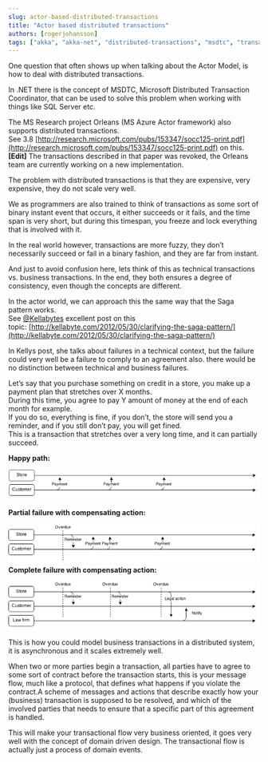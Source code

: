```yaml
---
slug: actor-based-distributed-transactions
title: "Actor based distributed transactions"
authors: [rogerjohansson]
tags: ["akka", "akka-net", "distributed-transactions", "msdtc", "transactions"]
---
```

One question that often shows up when talking about the Actor Model, is how to deal with distributed transactions.

<!-- truncate -->

In .NET there is the concept of MSDTC, Microsoft Distributed Transaction Coordinator, that can be used to solve this problem when working with things like SQL Server etc.

The MS Research project Orleans (MS Azure Actor framework) also supports distributed transactions.  
See 3.8 [http://research.microsoft.com/pubs/153347/socc125-print.pdf](http://research.microsoft.com/pubs/153347/socc125-print.pdf) on this.  
**\[Edit\]** The transactions described in that paper was revoked, the Orleans team are currently working on a new implementation.

The problem with distributed transactions is that they are expensive, very expensive, they do not scale very well.

We as programmers are also trained to think of transactions as some sort of binary instant event that occurs, it either succeeds or it fails, and the time span is very short, but during this timespan, you freeze and lock everything that is involved with it.

In the real world however, transactions are more fuzzy, they don’t necessarily succeed or fail in a binary fashion, and they are far from instant.

And just to avoid confusion here, lets think of this as technical transactions vs. business transactions. In the end, they both ensures a degree of consistency, even though the concepts are different.

In the actor world, we can approach this the same way that the Saga pattern works.  
See [@Kellabytes](https://twitter.com/kellabyte) excellent post on this topic: [http://kellabyte.com/2012/05/30/clarifying-the-saga-pattern/](http://kellabyte.com/2012/05/30/clarifying-the-saga-pattern/)

In Kellys post, she talks about failures in a technical context, but the failure could very well be a failure to comply to an agreement also. there would be no distinction between technical and business failures.

Let’s say that you purchase something on credit in a store, you make up a payment plan that stretches over X months.  
During this time, you agree to pay Y amount of money at the end of each month for example.  
If you do so, everything is fine, if you don’t, the store will send you a reminder, and if you still don’t pay, you will get fined.  
This is a transaction that stretches over a very long time, and it can partially succeed.

**Happy path:**

![](./happypath1.png)

**Partial failure with compensating action:**

![](./overdue.png)  
**Complete failure with compensating action:**

![](./failure.png)

This is how you could model business transactions in a distributed system, it is asynchronous and it scales extremely well.

When two or more parties begin a transaction, all parties have to agree to some sort of contract before the transaction starts, this is your message flow, much like a protocol, that defines what happens if you violate the contract.A scheme of messages and actions that describe exactly how your (business) transaction is supposed to be resolved, and which of the involved parties that needs to ensure that a specific part of this agreement is handled.

This will make your transactional flow very business oriented, it goes very well with the concept of domain driven design. The transactional flow is actually just a process of domain events.
